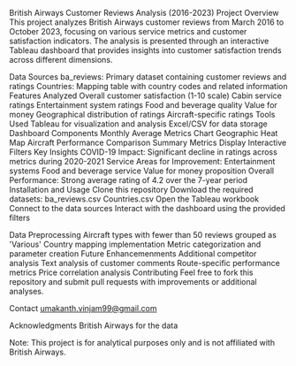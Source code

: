 British Airways Customer Reviews Analysis (2016-2023)
Project Overview
This project analyzes British Airways customer reviews from March 2016 to October 2023, focusing on various service metrics and customer satisfaction indicators. The analysis is presented through an interactive Tableau dashboard that provides insights into customer satisfaction trends across different dimensions.

Data Sources
ba_reviews: Primary dataset containing customer reviews and ratings
Countries: Mapping table with country codes and related information
Features Analyzed
Overall customer satisfaction (1-10 scale)
Cabin service ratings
Entertainment system ratings
Food and beverage quality
Value for money
Geographical distribution of ratings
Aircraft-specific ratings
Tools Used
Tableau for visualization and analysis
Excel/CSV for data storage
Dashboard Components
Monthly Average Metrics Chart
Geographic Heat Map
Aircraft Performance Comparison
Summary Metrics Display
Interactive Filters
Key Insights
COVID-19 Impact: Significant decline in ratings across metrics during 2020-2021
Service Areas for Improvement:
Entertainment systems
Food and beverage service
Value for money proposition
Overall Performance: Strong average rating of 4.2 over the 7-year period
Installation and Usage
Clone this repository
Download the required datasets:
ba_reviews.csv
Countries.csv
Open the Tableau workbook
Connect to the data sources
Interact with the dashboard using the provided filters

Data Preprocessing
Aircraft types with fewer than 50 reviews grouped as 'Various'
Country mapping implementation
Metric categorization and parameter creation
Future Enhancemenments
Additional competitor analysis
Text analysis of customer comments
Route-specific performance metrics
Price correlation analysis
Contributing
Feel free to fork this repository and submit pull requests with improvements or additional analyses.

Contact
umakanth.vinjam99@gmail.com

Acknowledgments
British Airways for the data

Note: This project is for analytical purposes only and is not affiliated with British Airways.
